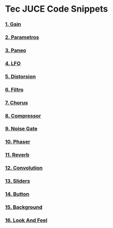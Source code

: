 # Tec JUCE Code Snippets

### [1. Gain](Gain.h)

### [2. Parametros](Parametros.h)

### [3. Paneo](Paneo.h)

### [4. LFO](LFO.h)

### [5. Distorsion](Distorsion.h)

### [6. Filtro](Filtro.h)

### [7. Chorus](Chorus.h)

### [8. Compressor](Compressor.h)

### [9. Noise Gate](NoiseGate.h)

### [10. Phaser](Phaser.h)

### [11. Reverb](Reverb.h)

### [12. Convolution](Convolution.h)

### [13. Sliders](Sliders.h)

### [14. Button](Button.h)

### [15. Background](Background.h)

### [16. Look And Feel](LookAndFeel.h)
